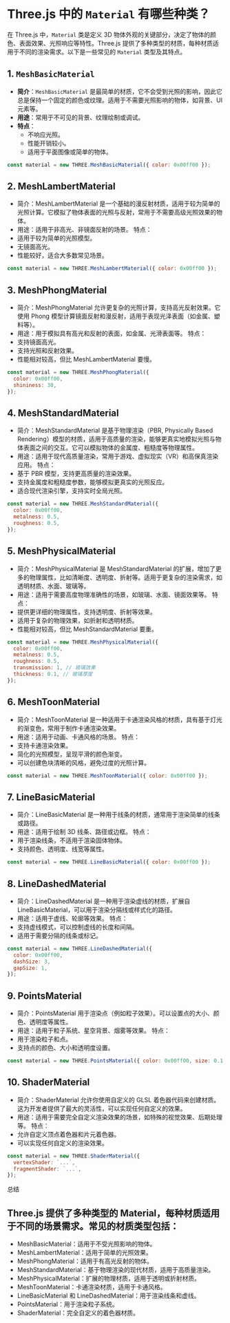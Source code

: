 # Three.js 中的 `Material` 有哪些种类？

在 Three.js 中，`Material` 类是定义 3D 物体外观的关键部分，决定了物体的颜色、表面效果、光照响应等特性。Three.js 提供了多种类型的材质，每种材质适用于不同的渲染需求。以下是一些常见的 `Material` 类型及其特点。

## 1. `MeshBasicMaterial`

- **简介**：`MeshBasicMaterial` 是最简单的材质，它不会受到光照的影响，因此它总是保持一个固定的颜色或纹理。适用于不需要光照影响的物体，如背景、UI 元素等。
- **用途**：常用于不可见的背景、纹理绘制或调试。
- **特点**：
  - 不响应光照。
  - 性能开销较小。
  - 适用于平面图像或简单的物体。

```javascript
const material = new THREE.MeshBasicMaterial({ color: 0x00ff00 });
```

## 2. MeshLambertMaterial

- 简介：MeshLambertMaterial 是一个基础的漫反射材质，适用于较为简单的光照计算。它模拟了物体表面的光照与反射，常用于不需要高级光照效果的物体。
- 用途：适用于非高光、非镜面反射的场景。
  特点：
- 适用于较为简单的光照模型。
- 无镜面高光。
- 性能较好，适合大多数常见场景。

```javascript
const material = new THREE.MeshLambertMaterial({ color: 0x00ff00 });
```

## 3. MeshPhongMaterial

- 简介：MeshPhongMaterial 允许更复杂的光照计算，支持高光反射效果。它使用 Phong 模型计算镜面反射和漫反射，适用于表现光泽表面（如金属、塑料等）。
- 用途：用于模拟具有高光和反射的表面，如金属、光滑表面等。
  特点：
- 支持镜面高光。
- 支持光照和反射效果。
- 性能相对较高，但比 MeshLambertMaterial 要慢。

```javascript
const material = new THREE.MeshPhongMaterial({
  color: 0x00ff00,
  shininess: 30,
});
```

## 4. MeshStandardMaterial

- 简介：MeshStandardMaterial 是基于物理渲染（PBR, Physically Based Rendering）模型的材质，适用于高质量的渲染，能够更真实地模拟光照与物体表面之间的交互。它可以模拟物体的金属度、粗糙度等物理属性。
- 用途：适用于现代高质量渲染，常用于游戏、虚拟现实（VR）和高保真渲染应用。
  特点：
- 基于 PBR 模型，支持更高质量的渲染效果。
- 支持金属度和粗糙度参数，能够模拟更真实的光照反应。
- 适合现代渲染引擎，支持实时全局光照。

```javascript
const material = new THREE.MeshStandardMaterial({
  color: 0x00ff00,
  metalness: 0.5,
  roughness: 0.5,
});
```

## 5. MeshPhysicalMaterial

- 简介：MeshPhysicalMaterial 是 MeshStandardMaterial 的扩展，增加了更多的物理属性，比如清晰度、透明度、折射等。适用于更复杂的渲染需求，如透明材质、水面、玻璃等。
- 用途：适用于需要高度物理准确性的场景，如玻璃、水面、镜面效果等。
  特点：
- 提供更详细的物理属性，支持透明度、折射等效果。
- 适用于复杂的物理效果，如折射和透明材质。
- 性能相对较高，但比 MeshStandardMaterial 要重。

```javascript
const material = new THREE.MeshPhysicalMaterial({
  color: 0x00ff00,
  metalness: 0.5,
  roughness: 0.5,
  transmission: 1, // 玻璃效果
  thickness: 0.1, // 玻璃厚度
});
```

## 6. MeshToonMaterial

- 简介：MeshToonMaterial 是一种适用于卡通渲染风格的材质，具有基于灯光的渐变色，常用于制作卡通渲染效果。
- 用途：适用于动画、卡通风格的场景。
  特点：
- 支持卡通渲染效果。
- 简化的光照模型，呈现平滑的颜色渐变。
- 可以创建色块清晰的风格，避免过度的光照计算。

```javascript
const material = new THREE.MeshToonMaterial({ color: 0x00ff00 });
```

## 7. LineBasicMaterial

- 简介：LineBasicMaterial 是一种用于线条的材质，通常用于渲染简单的线条或路径。
- 用途：适用于绘制 3D 线条、路径或边框。
  特点：
- 用于渲染线条，不适用于渲染固体物体。
- 支持颜色、透明度、线宽等属性。

```javascript
const material = new THREE.LineBasicMaterial({ color: 0x00ff00 });
```

## 8. LineDashedMaterial

- 简介：LineDashedMaterial 是一种用于渲染虚线的材质，扩展自 LineBasicMaterial，可以用于渲染分隔线或样式化的路径。
- 用途：适用于虚线、轮廓等效果。
  特点：
- 支持虚线模式，可以控制虚线的长度和间隔。
- 适用于需要分隔的线条或标记。

```javascript
const material = new THREE.LineDashedMaterial({
  color: 0x00ff00,
  dashSize: 3,
  gapSize: 1,
});
```

## 9. PointsMaterial

- 简介：PointsMaterial 用于渲染点（例如粒子效果）。可以设置点的大小、颜色、透明度等属性。
- 用途：适用于粒子系统、星空背景、烟雾等效果。
  特点：
- 用于渲染粒子和点。
- 支持点的颜色、大小和透明度设置。

```javascript
const material = new THREE.PointsMaterial({ color: 0x00ff00, size: 0.1 });
```

## 10. ShaderMaterial

- 简介：ShaderMaterial 允许你使用自定义的 GLSL 着色器代码来创建材质。这为开发者提供了最大的灵活性，可以实现任何自定义的效果。
- 用途：适用于需要完全自定义渲染效果的场景，如特殊的视觉效果、后期处理等。
  特点：
- 允许自定义顶点着色器和片元着色器。
- 可以实现任何自定义的渲染效果。

```javascript
const material = new THREE.ShaderMaterial({
  vertexShader: `...`,
  fragmentShader: `...`,
});
```

总结

## Three.js 提供了多种类型的 Material，每种材质适用于不同的场景需求。常见的材质类型包括：

- MeshBasicMaterial：适用于不受光照影响的物体。
- MeshLambertMaterial：适用于简单的光照效果。
- MeshPhongMaterial：适用于有高光反射的物体。
- MeshStandardMaterial：基于物理渲染的现代材质，适用于高质量渲染。
- MeshPhysicalMaterial：扩展的物理材质，适用于透明或折射材质。
- MeshToonMaterial：卡通渲染材质，适用于卡通风格。
- LineBasicMaterial 和 LineDashedMaterial：用于渲染线条和虚线。
- PointsMaterial：用于渲染粒子系统。
- ShaderMaterial：完全自定义的着色器材质。
